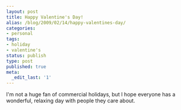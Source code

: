 ```yaml
---
layout: post
title: Happy Valentine's Day!
alias: /blog/2009/02/14/happy-valentines-day/
categories:
- personal
tags:
- holiday
- valentine's
status: publish
type: post
published: true
meta:
  _edit_last: '1'
---
```

I'm not a huge fan of commercial holidays, but I hope everyone has a wonderful, relaxing day with people they care about.
